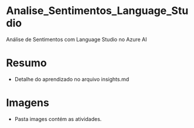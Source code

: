# Analise_Sentimentos_Language_Studio
 Análise de Sentimentos com Language Studio no Azure AI

# Resumo 
- Detalhe do aprendizado no arquivo insights.md

# Imagens
- Pasta images contém as atividades.
